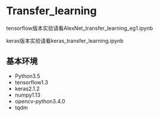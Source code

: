 # Transfer_learning

tensorflow版本实验请看AlexNet_transfer_learning_eg1.ipynb

keras版本实验请看keras_transfer_learning.ipynb

## 基本环境
- Python3.5
- tensorflow1.3
- keras2.1.2
- numpy1.13
- opencv-python3.4.0
- tqdm
